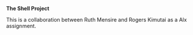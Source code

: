 **The Shell Project**

This is a collaboration between Ruth Mensire and Rogers Kimutai as a Alx assignment. 